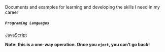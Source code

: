 Documents and examples for learning and developing the skills I need in my career 

##### `Programing Languages`
[JavaScript](./JavaScript) <br />

**Note: this is a one-way operation. Once you `eject`, you can’t go back!**

